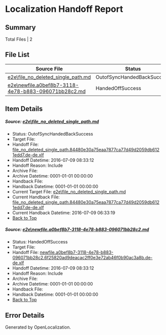 # <a name='report-top'></a> Localization Handoff Report

## Summary
 Total Files | 2

## File List
 Source File | Status | Details 
 ----------- | ------ | ------- 
 [e2e\file_no_deleted_single_path.md](https://github.com/OpenLocalizationTestOrg/oltest/blob/b7973741441ded6610d3366d468d1cca57a040a4/e2e/file_no_deleted_single_path.md) | OutofSyncHandedBackSuccess | [Details](#de30a5a88fc90dc2e713c7bba7331900430893153)
 [e2e\newfile.a0bef8b7-3118-4e78-b883-096071bb28c2.md](https://github.com/OpenLocalizationTestOrg/oltest/blob/b7973741441ded6610d3366d468d1cca57a040a4/e2e/newfile.a0bef8b7-3118-4e78-b883-096071bb28c2.md) | HandedOffSuccess | [Details](#1a15a978819105d31c7af1c9fa3cc55547bd90fb5)

## Item Details
##### <a name='de30a5a88fc90dc2e713c7bba7331900430893153'></a> Source: [e2e\file_no_deleted_single_path.md](https://github.com/OpenLocalizationTestOrg/oltest/blob/b7973741441ded6610d3366d468d1cca57a040a4/e2e/file_no_deleted_single_path.md)
* Status: OutofSyncHandedBackSuccess
* Target File: 
* Handoff File: [file_no_deleted_single_path.84480e30a75eaa7877ca77d49d2059db6121edd7.de-de.xlf](https://github.com/OpenLocalizationTestOrg/olhandoff-e2e/blob/52db9a822d137159b862668201d81d995bf875ec/ol-handoff/OpenLocalizationTestOrg/oltest-dede-fly/ci/mt/file_no_deleted_single_path.84480e30a75eaa7877ca77d49d2059db6121edd7.de-de.xlf)
* Handoff Datetime: 2016-07-09 08:33:12
* Handoff Reason: Include
* Archive File: 
* Archive Datetime: 0001-01-01 00:00:00
* Handback File: 
* Handback Datetime: 0001-01-01 00:00:00
* Current Target File: [e2e\file_no_deleted_single_path.md](https://github.com/OpenLocalizationTestOrg/oltest-dede-fly/blob/e5c1e14cd70b3ef8a996975e6d8e248719ae2819/e2e/file_no_deleted_single_path.md)
* Current Handback File: [file_no_deleted_single_path.84480e30a75eaa7877ca77d49d2059db6121edd7.de-de.xlf](https://github.com/OpenLocalizationTestOrg/olhandback-e2e/blob/53598fd512074767b95838da3823e479bf81ec2e/ol-handback/OpenLocalizationTestOrg/oltest-dede-fly/ci/mt/file_no_deleted_single_path.84480e30a75eaa7877ca77d49d2059db6121edd7.de-de.xlf)
* Current Handback Datetime: 2016-07-09 06:33:19
* [Back to Top](#report-top)

##### <a name='1a15a978819105d31c7af1c9fa3cc55547bd90fb5'></a> Source: [e2e\newfile.a0bef8b7-3118-4e78-b883-096071bb28c2.md](https://github.com/OpenLocalizationTestOrg/oltest/blob/b7973741441ded6610d3366d468d1cca57a040a4/e2e/newfile.a0bef8b7-3118-4e78-b883-096071bb28c2.md)
* Status: HandedOffSuccess
* Target File: 
* Handoff File: [newfile.a0bef8b7-3118-4e78-b883-096071bb28c2.6f25820ad9deacac2ff0e3e72ab46f0b90ac3a8b.de-de.xlf](https://github.com/OpenLocalizationTestOrg/olhandoff-e2e/blob/52db9a822d137159b862668201d81d995bf875ec/ol-handoff/OpenLocalizationTestOrg/oltest-dede-fly/ci/mt/newfile.a0bef8b7-3118-4e78-b883-096071bb28c2.6f25820ad9deacac2ff0e3e72ab46f0b90ac3a8b.de-de.xlf)
* Handoff Datetime: 2016-07-09 08:33:12
* Handoff Reason: Include
* Archive File: 
* Archive Datetime: 0001-01-01 00:00:00
* Handback File: 
* Handback Datetime: 0001-01-01 00:00:00
* [Back to Top](#report-top)


## Error Details

Generated by OpenLocalization.
